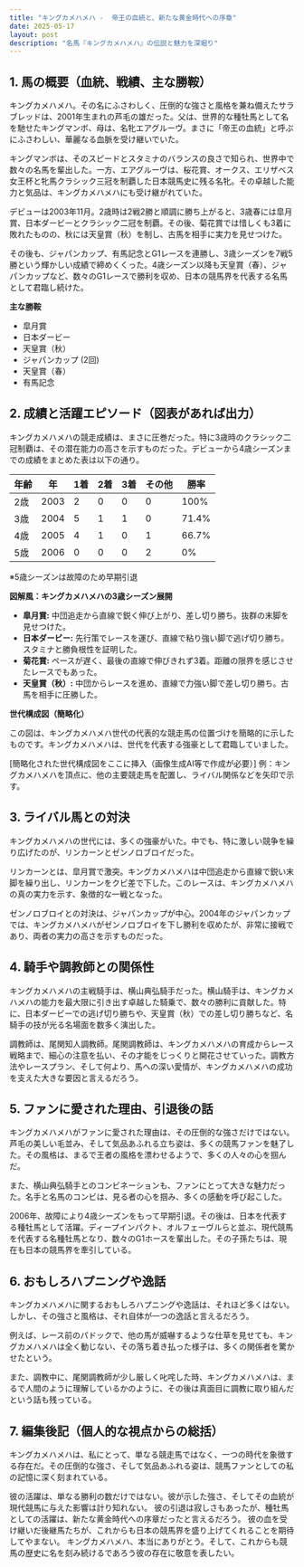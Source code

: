```yaml
---
title: "キングカメハメハ -  帝王の血統と、新たな黄金時代への序章"
date: 2025-05-17
layout: post
description: "名馬『キングカメハメハ』の伝説と魅力を深堀り"
---
```


## 1. 馬の概要（血統、戦績、主な勝鞍）

キングカメハメハ。その名にふさわしく、圧倒的な強さと風格を兼ね備えたサラブレッドは、2001年生まれの芦毛の雄だった。父は、世界的な種牡馬として名を馳せたキングマンボ、母は、名牝エアグルーヴ。まさに「帝王の血統」と呼ぶにふさわしい、華麗なる血脈を受け継いでいた。

キングマンボは、そのスピードとスタミナのバランスの良さで知られ、世界中で数々の名馬を輩出した。一方、エアグルーヴは、桜花賞、オークス、エリザベス女王杯と牝馬クラシック三冠を制覇した日本競馬史に残る名牝。その卓越した能力と気品は、キングカメハメハにも受け継がれていた。

デビューは2003年11月。2歳時は2戦2勝と順調に勝ち上がると、3歳春には皐月賞、日本ダービーとクラシック二冠を制覇。その後、菊花賞では惜しくも3着に敗れたものの、秋には天皇賞（秋）を制し、古馬を相手に実力を見せつけた。

その後も、ジャパンカップ、有馬記念とG1レースを連勝し、3歳シーズンを7戦5勝という輝かしい成績で締めくくった。4歳シーズン以降も天皇賞（春）、ジャパンカップなど、数々のG1レースで勝利を収め、日本の競馬界を代表する名馬として君臨し続けた。

**主な勝鞍**

* 皐月賞
* 日本ダービー
* 天皇賞（秋）
* ジャパンカップ (2回)
* 天皇賞（春）
* 有馬記念


## 2. 成績と活躍エピソード（図表があれば出力）

キングカメハメハの競走成績は、まさに圧巻だった。特に3歳時のクラシック二冠制覇は、その潜在能力の高さを示すものだった。デビューから4歳シーズンまでの成績をまとめた表は以下の通り。

| 年齢 | 年 | 1着 | 2着 | 3着 | その他 | 勝率 |
|---|---|---|---|---|---|---|
| 2歳 | 2003 | 2 | 0 | 0 | 0 | 100% |
| 3歳 | 2004 | 5 | 1 | 1 | 0 | 71.4% |
| 4歳 | 2005 | 4 | 1 | 0 | 1 | 66.7% |
| 5歳 | 2006 | 0 | 0 | 0 | 2 | 0% |

※5歳シーズンは故障のため早期引退


**図解風：キングカメハメハの3歳シーズン展開**

* **皐月賞:**  中団追走から直線で鋭く伸び上がり、差し切り勝ち。抜群の末脚を見せつけた。
* **日本ダービー:**  先行策でレースを運び、直線で粘り強い脚で逃げ切り勝ち。スタミナと勝負根性を証明した。
* **菊花賞:**  ペースが遅く、最後の直線で伸びきれず3着。距離の限界を感じさせたレースでもあった。
* **天皇賞（秋）:**  中団からレースを進め、直線で力強い脚で差し切り勝ち。古馬を相手に圧勝した。


**世代構成図（簡略化）**

この図は、キングカメハメハ世代の代表的な競走馬の位置づけを簡略的に示したものです。キングカメハメハは、世代を代表する強豪として君臨していました。


[簡略化された世代構成図をここに挿入（画像生成AI等で作成が必要）]  例：キングカメハメハを頂点に、他の主要競走馬を配置し、ライバル関係などを矢印で示す。


## 3. ライバル馬との対決

キングカメハメハの世代には、多くの強豪がいた。中でも、特に激しい競争を繰り広げたのが、リンカーンとゼンノロブロイだった。

リンカーンとは、皐月賞で激突。キングカメハメハは中団追走から直線で鋭い末脚を繰り出し、リンカーンをクビ差で下した。このレースは、キングカメハメハの真の実力を示す、象徴的な一戦となった。

ゼンノロブロイとの対決は、ジャパンカップが中心。2004年のジャパンカップでは、キングカメハメハがゼンノロブロイを下し勝利を収めたが、非常に接戦であり、両者の実力の高さを示すものだった。


## 4. 騎手や調教師との関係性

キングカメハメハの主戦騎手は、横山典弘騎手だった。横山騎手は、キングカメハメハの能力を最大限に引き出す卓越した騎乗で、数々の勝利に貢献した。特に、日本ダービーでの逃げ切り勝ちや、天皇賞（秋）での差し切り勝ちなど、名騎手の技が光る名場面を数多く演出した。

調教師は、尾関知人調教師。尾関調教師は、キングカメハメハの育成からレース戦略まで、細心の注意を払い、その才能をじっくりと開花させていった。調教方法やレースプラン、そして何より、馬への深い愛情が、キングカメハメハの成功を支えた大きな要因と言えるだろう。


## 5. ファンに愛された理由、引退後の話

キングカメハメハがファンに愛された理由は、その圧倒的な強さだけではない。芦毛の美しい毛並み、そして気品あふれる立ち姿は、多くの競馬ファンを魅了した。その風格は、まるで王者の風格を漂わせるようで、多くの人々の心を掴んだ。

また、横山典弘騎手とのコンビネーションも、ファンにとって大きな魅力だった。名手と名馬のコンビは、見る者の心を掴み、多くの感動を呼び起こした。

2006年、故障により4歳シーズンをもって早期引退。その後は、日本を代表する種牡馬として活躍。ディープインパクト、オルフェーヴルらと並ぶ、現代競馬を代表する名種牡馬となり、数々のG1ホースを輩出した。その子孫たちは、現在も日本の競馬界を牽引している。


## 6. おもしろハプニングや逸話

キングカメハメハに関するおもしろハプニングや逸話は、それほど多くはない。しかし、その強さと風格は、それ自体が一つの逸話と言えるだろう。

例えば、レース前のパドックで、他の馬が威嚇するような仕草を見せても、キングカメハメハは全く動じない、その落ち着き払った様子は、多くの関係者を驚かせたという。

また、調教中に、尾関調教師が少し厳しく叱咤した時、キングカメハメハは、まるで人間のように理解しているかのように、その後は真面目に調教に取り組んだという話も残っている。


## 7. 編集後記（個人的な視点からの総括）

キングカメハメハは、私にとって、単なる競走馬ではなく、一つの時代を象徴する存在だ。その圧倒的な強さ、そして気品あふれる姿は、競馬ファンとしての私の記憶に深く刻まれている。

彼の活躍は、単なる勝利の数だけではない。彼が示した強さ、そしてその血統が現代競馬に与えた影響は計り知れない。  彼の引退は寂しさもあったが、種牡馬としての活躍は、新たな黄金時代への序章だったと言えるだろう。  彼の血を受け継いだ後継馬たちが、これからも日本の競馬界を盛り上げてくれることを期待してやまない。  キングカメハメハ、本当にありがとう。そして、これからも競馬の歴史に名を刻み続けるであろう彼の存在に敬意を表したい。
